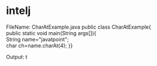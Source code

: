 # intelj
FileName: CharAtExample.java
public class CharAtExample{  
public static void main(String args[]){  
String name="javatpoint";  
char ch=name.charAt(4);
}} 

Output:
t
